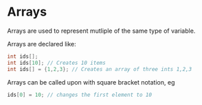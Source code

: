 # Arrays

Arrays are used to represent mutliple of the same type of variable.

Arrays are declared like:

```C
int ids[];
int ids[10]; // Creates 10 items
int ids[] = {1,2,3}; // Creates an array of three ints 1,2,3
```

Arrays can be called upon with square bracket notation, eg

```C
ids[0] = 10; // changes the first element to 10
```